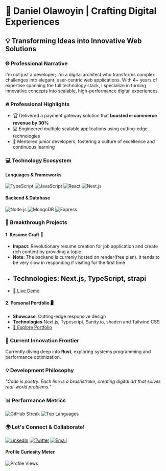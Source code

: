 # 🚀 Daniel Olawoyin | Crafting Digital Experiences

## 💡 Transforming Ideas into Innovative Web Solutions

### 🌐 Professional Narrative
I'm not just a developer; I'm a digital architect who transforms complex challenges into elegant, user-centric web applications. With 4+ years of expertise spanning the full technology stack, I specialize in turning innovative concepts into scalable, high-performance digital experiences.

### 🔥 Professional Highlights
- 🏆 Delivered a payment gateway solution that **boosted e-commerce revenue by 30%**
- 💻 Engineered multiple scalable applications using cutting-edge technologies
- 🤝 Mentored junior developers, fostering a culture of excellence and continuous learning

### 💻 Technology Ecosystem

#### Languages & Frameworks
![TypeScript](https://img.shields.io/badge/TypeScript-Expert-blue?style=for-the-badge&logo=typescript&logoColor=white)
![JavaScript](https://img.shields.io/badge/JavaScript-Advanced-yellow?style=for-the-badge&logo=javascript&logoColor=black)
![React](https://img.shields.io/badge/React-Mastery-61DAFB?style=for-the-badge&logo=react&logoColor=black)
![Next.js](https://img.shields.io/badge/Next.js-Power%20User-000000?style=for-the-badge&logo=nextdotjs&logoColor=white)

#### Backend & Database
![Node.js](https://img.shields.io/badge/Node.js-Backend%20Specialist-43853D?style=for-the-badge&logo=node.js&logoColor=white)
![MongoDB](https://img.shields.io/badge/MongoDB-Data%20Architect-4EA94B?style=for-the-badge&logo=mongodb&logoColor=white)
![Express](https://img.shields.io/badge/Express-API%20Expert-404D59?style=for-the-badge&logo=express&logoColor=white)

### 🌟 Breakthrough Projects

#### 1. Resume Craft 🛒
- **Impact**: Revolutionary resume creation for job application and create rich content by providing a topic
- **Note**: The backend is currenly hosted on render(free plan). it tends to be very slow in responding if visiting for the first time
- **Technologies**: Next.js, TypeScript, strapi
  - 
- [🔗 Live Demo](https://articular.vercel.app/dashboard/resume/create)

#### 2. Personal Portfolio 🖥️
- **Showcase**: Cutting-edge responsive design
- **Technologies**:Next.js, Typescript, Sanity.io, shadcn and  Tailwind CSS
- [🔗 Explore Portfolio](https://danielolawoyin.vercel.app/)

### 🚀 Current Innovation Frontier
Currently diving deep into **Rust**, exploring systems programming and performance optimization.

### 💡 Development Philosophy
*"Code is poetry. Each line is a brushstroke, creating digital art that solves real-world problems."*

### 📊 Performance Metrics
![GitHub Streak](https://github-readme-streak-stats.herokuapp.com/?user=DannyPreye&theme=tokyonight)
![Top Languages](https://github-readme-stats.vercel.app/api/top-langs/?username=DannyPreye&layout=compact&theme=tokyonight)

### 🌍 Let's Connect & Collaborate!
[![LinkedIn](https://img.shields.io/badge/Professional%20Network-0077B5?style=for-the-badge&logo=linkedin&logoColor=white)](https://www.linkedin.com/in/olawoyindaniel)
[![Twitter](https://img.shields.io/badge/Tech%20Conversations-1DA1F2?style=for-the-badge&logo=twitter&logoColor=white)](https://twitter.com/Danny_Preye)
[![Email](https://img.shields.io/badge/Direct%20Communication-D14836?style=for-the-badge&logo=gmail&logoColor=white)](mailto:olawoyindaniel95@gmail.com)

#### Profile Curiosity Meter
![Profile Views](https://komarev.com/ghpvc/?username=DannyPreye&color=blueviolet)
